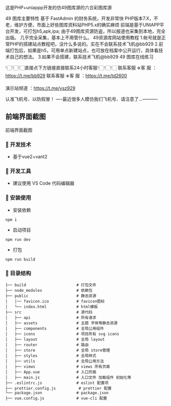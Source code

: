这是PHP+uniappp开发的仿49图库源的六合彩图库源

49 图库主要特性
基于 FastAdmin 的财务系统，开发非常快
PHP版本7.X，不老，维护方便，市面上好些图库资料站PHP5.x的确实麻烦
前端是基于UNIAPP平台开发，可打包h5,apk,ipa;
由于49图库资源防盗，所以报道也采集到本地，完全出版。
几乎完全采集，基本上不用管什么。
49资源库网站使用教程
1.帐号就是正常PHP的搭建站点教程吧，没什么多说的。实在不会联系技术飞机@bb929
2.前端打包后，如果是h5，可用单点新建站点，也可放在档案中公开运行，具体看技术自己的想法。
3.如果不会搭建，联系技术飞机@bb929
49 图库在线练习

👇🏻👇🏻👇🏻直接点下方链接直接联系24小时客服👇🏻👇🏻👇🏻
联系客服 ✈️客 服 ：https://t.me/bb929
联系客服 ✈️客 服 ：https://t.me/td2600

演示站频道 ：https://t.me/ysz929

认准飞机号、以防假冒！
—-最近很多人模仿我们飞机号、请注意了…———-


## 前端界面截图


前端界面截图
### 🚀 开发技术

- 基于vue2+vant2


### 🐳 开发工具 

- 建议使用 VS Code 代码编辑器


### 🌱 安装使用


- 安装依赖

```
npm i
```

- 启动项目

```
npm run dev
```

- 打包

```
npm run build
```



### 🎨 目录结构

```
├── build                      # 打包文件
├── node_modules               # 依赖包
├── public                     # 静态资源
│   │── favicon.ico            # favicon图标
│   └── index.html             # html模板
├── src                        # 源代码
│   ├── api                    # 所有请求
│   ├── assets                 # 主题 字体等静态资源
│   ├── components             # 全局公用组件
│   ├── icons                  # 项目所有 svg icons
│   ├── layout                 # 全局 layout
│   ├── router                 # 路由
│   ├── store                  # 全局 store管理
│   ├── styles                 # 全局样式
│   ├── utils                  # 全局公用方法
│   ├── views                  # views 所有页面
│   ├── App.vue                # 入口页面 
│   ├── main.js                # 入口文件 加载组件 初始化等
├── .eslintrc.js               # eslint 配置项
├── prettier.config.js          # prettier 配置
└── package.json               # package.json
├── vue.config.js              # vue-cli 配置
```








